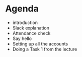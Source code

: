 # Agenda
* introduction
* Slack explanation
* Attendance check
* Say hello
* Setting up all the accounts
* Doing a Task 1 from the lecture

